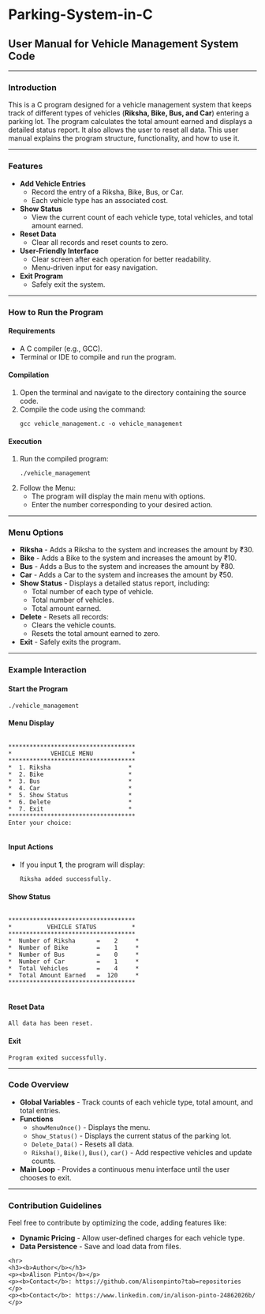 <!DOCTYPE html>
<html>
<head>
    
</head>
<body>
    <h1><b>Parking-System-in-C</b></h1>
    <h2><b>User Manual for Vehicle Management System Code</b></h2>
    <hr>
    <h3><b>Introduction</b></h3>
    <p>
        This is a C program designed for a vehicle management system that keeps track of different types of vehicles 
        (<b>Riksha, Bike, Bus, and Car</b>) entering a parking lot. The program calculates the total amount earned and 
        displays a detailed status report. It also allows the user to reset all data. This user manual explains the 
        program structure, functionality, and how to use it.
    </p>
    <hr>
    <h3><b>Features</b></h3>
    <ul>
        <li><b>Add Vehicle Entries</b>
            <ul>
                <li>Record the entry of a Riksha, Bike, Bus, or Car.</li>
                <li>Each vehicle type has an associated cost.</li>
            </ul>
        </li>
        <li><b>Show Status</b>
            <ul>
                <li>View the current count of each vehicle type, total vehicles, and total amount earned.</li>
            </ul>
        </li>
        <li><b>Reset Data</b>
            <ul>
                <li>Clear all records and reset counts to zero.</li>
            </ul>
        </li>
        <li><b>User-Friendly Interface</b>
            <ul>
                <li>Clear screen after each operation for better readability.</li>
                <li>Menu-driven input for easy navigation.</li>
            </ul>
        </li>
        <li><b>Exit Program</b>
            <ul>
                <li>Safely exit the system.</li>
            </ul>
        </li>
    </ul>
    <hr>
    <h3><b>How to Run the Program</b></h3>
    <h4><b>Requirements</b></h4>
    <ul>
        <li>A C compiler (e.g., GCC).</li>
        <li>Terminal or IDE to compile and run the program.</li>
    </ul>
    <h4><b>Compilation</b></h4>
    <ol>
        <li>Open the terminal and navigate to the directory containing the source code.</li>
        <li>Compile the code using the command:
            <pre><code>gcc vehicle_management.c -o vehicle_management</code></pre>
        </li>
    </ol>
    <h4><b>Execution</b></h4>
    <ol>
        <li>Run the compiled program:
            <pre><code>./vehicle_management</code></pre>
        </li>
        <li>Follow the Menu:
            <ul>
                <li>The program will display the main menu with options.</li>
                <li>Enter the number corresponding to your desired action.</li>
            </ul>
        </li>
    </ol>
    <hr>
    <h3><b>Menu Options</b></h3>
    <ul>
        <li><b>Riksha</b> - Adds a Riksha to the system and increases the amount by ₹30.</li>
        <li><b>Bike</b> - Adds a Bike to the system and increases the amount by ₹10.</li>
        <li><b>Bus</b> - Adds a Bus to the system and increases the amount by ₹80.</li>
        <li><b>Car</b> - Adds a Car to the system and increases the amount by ₹50.</li>
        <li><b>Show Status</b> - Displays a detailed status report, including:
            <ul>
                <li>Total number of each type of vehicle.</li>
                <li>Total number of vehicles.</li>
                <li>Total amount earned.</li>
            </ul>
        </li>
        <li><b>Delete</b> - Resets all records:
            <ul>
                <li>Clears the vehicle counts.</li>
                <li>Resets the total amount earned to zero.</li>
            </ul>
        </li>
        <li><b>Exit</b> - Safely exits the program.</li>
    </ul>
    <hr>
    <h3><b>Example Interaction</b></h3>
    <h4><b>Start the Program</b></h4>
    <pre><code>./vehicle_management</code></pre>
    <h4><b>Menu Display</b></h4>
    <pre><code>
************************************
*           VEHICLE MENU           *
************************************
*  1. Riksha                      *
*  2. Bike                        *
*  3. Bus                         *
*  4. Car                         *
*  5. Show Status                 *
*  6. Delete                      *
*  7. Exit                        *
************************************
Enter your choice:
    </code></pre>
    <h4><b>Input Actions</b></h4>
    <ul>
        <li>If you input <b>1</b>, the program will display:
            <pre><code>Riksha added successfully.</code></pre>
        </li>
    </ul>
    <h4><b>Show Status</b></h4>
    <pre><code>
************************************
*          VEHICLE STATUS          *
************************************
*  Number of Riksha      =    2     *
*  Number of Bike        =    1     *
*  Number of Bus         =    0     *
*  Number of Car         =    1     *
*  Total Vehicles        =    4     *
*  Total Amount Earned   =  120     *
************************************
    </code></pre>
    <h4><b>Reset Data</b></h4>
    <pre><code>All data has been reset.</code></pre>
    <h4><b>Exit</b></h4>
    <pre><code>Program exited successfully.</code></pre>
    <hr>
    <h3><b>Code Overview</b></h3>
    <ul>
        <li><b>Global Variables</b> - Track counts of each vehicle type, total amount, and total entries.</li>
        <li><b>Functions</b>
            <ul>
                <li><code>showMenuOnce()</code> - Displays the menu.</li>
                <li><code>Show_Status()</code> - Displays the current status of the parking lot.</li>
                <li><code>Delete_Data()</code> - Resets all data.</li>
                <li><code>Riksha()</code>, <code>Bike()</code>, <code>Bus()</code>, <code>car()</code> - Add respective vehicles and update counts.</li>
            </ul>
        </li>
        <li><b>Main Loop</b> - Provides a continuous menu interface until the user chooses to exit.</li>
    </ul>
    <hr>
    <h3><b>Contribution Guidelines</b></h3>
    <p>
        Feel free to contribute by optimizing the code, adding features like:
    </p>
    <ul>
        <li><b>Dynamic Pricing</b> - Allow user-defined charges for each vehicle type.</li>
        <li><b>Data Persistence</b> - Save and load data from files.</li>
    </ul>
     
    <hr>
    <h3><b>Author</b></h3>
    <p><b>Alison Pinto</b></p>
    <p><b>Contact</b>: https://github.com/Alisonpinto?tab=repositories </p>
    <p><b>Contact</b>: https://www.linkedin.com/in/alison-pinto-24862026b/ </p>
</body>
</html>
